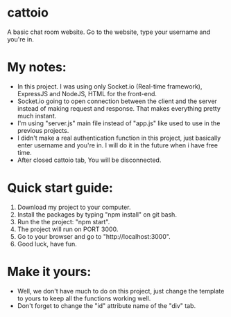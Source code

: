 # cattoio
A basic chat room website. Go to the website, type your username and you're in.

# My notes:
- In this project. I was using only Socket.io (Real-time framework), ExpressJS and NodeJS, HTML for the front-end.
- Socket.io going to open connection between the client and the server instead of making request and response. That makes everything pretty much instant.
- I'm using "server.js" main file instead of "app.js" like used to use in the previous projects.
- I didn't make a real authentication function in this project, just basically enter username and you're in. I will do it in the future when i have free time.
- After closed cattoio tab, You will be disconnected.

# Quick start guide:
1. Download my project to your computer.
2. Install the packages by typing "npm install" on git bash.
3. Run the the project: "npm start".
4. The project will run on PORT 3000.
5. Go to your browser and go to "http://localhost:3000".
6. Good luck, have fun.

# Make it yours:
- Well, we don't have much to do on this project, just change the template to yours to keep all the functions working well.
- Don't forget to change the "id" attribute name of the "div" tab.
